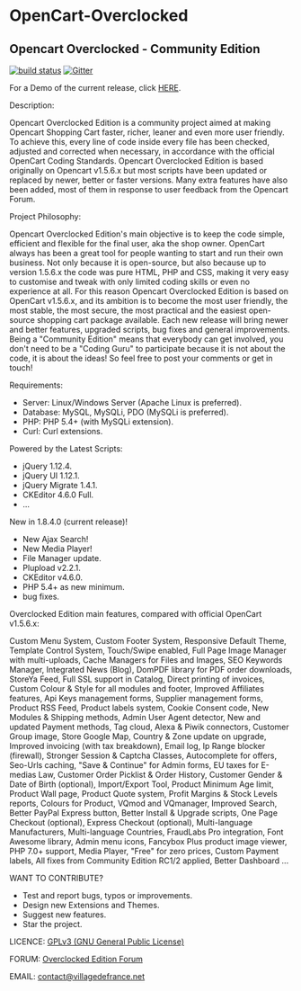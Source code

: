 OpenCart-Overclocked
====================

Opencart Overclocked - Community Edition
-----------------------------------------

[![build status](https://gitlab.com/villagedefrance/OpenCart-Overclocked/badges/master/build.svg)](https://gitlab.com/villagedefrance/OpenCart-Overclocked/commits/master) [![Gitter](https://badges.gitter.im/OpenCart-Overclocked/gitter.svg)](https://gitter.im/OpenCart-Overclocked/Lobby)


For a Demo of the current release, click <a href="http://villagedefrance.net/demonstration" title="Demo">HERE</a>.

Description:

Opencart Overclocked Edition is a community project aimed at making Opencart Shopping Cart faster, richer, leaner and even more user friendly. 
To achieve this, every line of code inside every file has been checked, adjusted and corrected when necessary, in accordance with the official OpenCart Coding Standards. 
Opencart Overclocked Edition is based originally on Opencart v1.5.6.x but most scripts have been updated or replaced by newer, better or faster versions. 
Many extra features have also been added, most of them in response to user feedback from the Opencart Forum.

Project Philosophy:

Opencart Overclocked Edition's main objective is to keep the code simple, efficient and flexible for the final user, aka the shop owner. 
OpenCart always has been a great tool for people wanting to start and run their own business. Not only because it is open-source, but also because up to version 1.5.6.x the code was pure HTML, PHP and CSS, making it very easy to customise and tweak with only limited coding skills or even no experience at all.
For this reason Opencart Overclocked Edition is based on OpenCart v1.5.6.x, and its ambition is to become the most user friendly, the most stable, the most secure, the most practical and the easiest open-source shopping cart package available.
Each new release will bring newer and better features, upgraded scripts, bug fixes and general improvements. Being a "Community Edition" means that everybody can get involved, you don't need to be a "Coding Guru" to participate because it is not about the code, it is about the ideas!
So feel free to post your comments or get in touch!

Requirements:
- Server: Linux/Windows Server (Apache Linux is preferred).
- Database: MySQL, MySQLi, PDO (MySQLi is preferred).
- PHP: PHP 5.4+ (with MySQLi extension).
- Curl: Curl extensions.

Powered by the Latest Scripts:
- jQuery 1.12.4.
- jQuery UI 1.12.1.
- jQuery Migrate 1.4.1.
- CKEditor 4.6.0 Full.
- ...

New in 1.8.4.0 (current release)!
- New Ajax Search!
- New Media Player!
- File Manager update.
- Plupload v2.2.1.
- CKEditor v4.6.0.
- PHP 5.4+ as new minimum.
- bug fixes.

Overclocked Edition main features, compared with official OpenCart v1.5.6.x:

Custom Menu System, Custom Footer System, Responsive Default Theme, Template Control System,
Touch/Swipe enabled, Full Page Image Manager with multi-uploads, Cache Managers for Files and Images,
SEO Keywords Manager, Integrated News (Blog), DomPDF library for PDF order downloads, StoreYa Feed,
Full SSL support in Catalog, Direct printing of invoices, Custom Colour & Style for all modules and footer,
Improved Affiliates features, Api Keys management forms, Supplier management forms, Product RSS Feed,
Product labels system, Cookie Consent code, New Modules & Shipping methods, Admin User Agent detector,
New and updated Payment methods, Tag cloud, Alexa & Piwik connectors, Customer Group image,
Store Google Map, Country & Zone update on upgrade, Improved invoicing (with tax breakdown), Email log,
Ip Range blocker (firewall), Stronger Session & Captcha Classes, Autocomplete for offers, Seo-Urls caching,
"Save & Continue" for Admin forms, EU taxes for E-medias Law, Customer Order Picklist & Order History,
Customer Gender & Date of Birth (optional), Import/Export Tool, Product Minimum Age limit, Product Wall page,
Product Quote system, Profit Margins & Stock Levels reports, Colours for Product, VQmod and VQmanager,
Improved Search, Better PayPal Express button, Better Install & Upgrade scripts, One Page Checkout (optional),
Express Checkout (optional), Multi-language Manufacturers, Multi-language Countries, FraudLabs Pro integration,
Font Awesome library, Admin menu icons, Fancybox Plus product image viewer, PHP 7.0+ support, Media Player,
"Free" for zero prices, Custom Payment labels, All fixes from Community Edition RC1/2 applied, Better Dashboard ...


WANT TO CONTRIBUTE?
- Test and report bugs, typos or improvements.
- Design new Extensions and Themes.
- Suggest new features.
- Star the project.


LICENCE: <a href="http://www.gnu.org/licenses/gpl-3.0.en.html">GPLv3 (GNU General Public License)</a>

FORUM: <a href="http://forum.villagedefrance.net/index.php">Overclocked Edition Forum</a>

EMAIL: contact@villagedefrance.net
